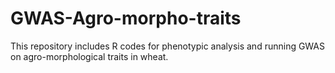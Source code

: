 # GWAS-Agro-morpho-traits
 This repository includes R codes for phenotypic analysis and running GWAS on agro-morphological traits in wheat. 
 
